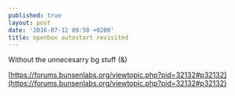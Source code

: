 ```yaml
---
published: true
layout: post
date: '2016-07-12 09:50 +0200'
title: openbox autostart revisited
---
```

Without the unnecesarry bg stuff (&)

[https://forums.bunsenlabs.org/viewtopic.php?pid=32132#p32132](https://forums.bunsenlabs.org/viewtopic.php?pid=32132#p32132)
